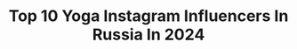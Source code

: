 ---
title: Top 10 Yoga Instagram Influencers In Russia In 2024
description: >-
  Find top yoga Instagram influencers in Russia in 2024. Most popular hashtags: #trigirl #sportmotivation #instarunnerteam.
platform: Instagram
hits: 159
text_top: Discover the most popular Instagram influencers on inBeat.
text_bottom: Our platform holds 159 Instagram influencers like this in Russia for you to pitch.
profiles:
  - username: "belousova_ylia"
    fullname: >-
      Ylia Belousova
    bio: >-
      🔺 Ironman *4 🔺 Marathon *13(PB 3.09) 🔺 Yoga 🧘‍♀️ ambassador @rawlifesport
    location: "Russia"
    followers: 17692
    engagement: 707
    commentsToLikes: 0.041266
    id: ck8taqoyxsp1q0j78kfggyok1
    verified: false
    hashtags: "#swimbikerun, #runningmotivation, #runforfun, #runforlife"
  - username: "victoria.tsuranova"
    fullname: >-
      Виктория Цуранова Фитнес Йога
    bio: >-
      👑 Miss MAXIM 2019 Russia🇷🇺 📍Cover girl: Yoga Journal, Maxim, Рандеву 📺 Reality-show «Мистер X» 💪🏽 Тренер : фитнес и йога 🙏🏽 ❤️ 2 page - @studentka.fm
    location: "Russia"
    followers: 119253
    engagement: 326
    commentsToLikes: 0.035123
    id: ckap7umablmti0i783kcdnaeu
    verified: false
    hashtags: "#tsuranovaworkouts, #sugadaddy"
  - username: "elena_chilelavida"
    fullname: >-
      Влюбляю в ЙОГУ 🕉
    bio: >-
      УРОКИ ➡️ youtube "Йога chilelavida" ПРОГРАММЫ ➡️ yogamatic.ru ПРОВЕРЬ ОТВЕТЫ ➡️ #chilelavida_полезное
    location: "Russia"
    followers: 84174
    engagement: 588
    commentsToLikes: 0.024226
    id: ck5pv9x3agula0i11kqvhxyol
    verified: false
    hashtags: ""
  - username: "rashevskaya_anastasia"
    fullname: >-
      Анастасия | Здесь про йогу
    bio: >-
      Делаю тело умнее, а ум гибче НЕ мотивирую, работаю с теми, кто сам готов развиваться #rashevskaya_yoga_навигация ⠀ Заниматься со мной: курсы, zoom ↙️
    location: "Russia"
    followers: 20534
    engagement: 540
    commentsToLikes: 0.052952
    id: ck6tyn8364pt70j71glpbkm4l
    verified: false
    hashtags: "#rashevskaya"
  - username: "annazvizh"
    fullname: >-
      АНЯ ЗВИЖИНСКАЯ/ANIA ZVIZH
    bio: >-
      Music, Soul, Yoga🐘🌸📿 Сертифицированный преподаватель mindfulness Пою, пишу, исследую, делюсь с вами✨ Проект @soulmate.vmeste 💌 Annazvizh@gmail.com
    location: "Russia"
    followers: 98474
    engagement: 115
    commentsToLikes: 0.095285
    id: ck5hgjl1c34730i119gtvc44q
    verified: false
    hashtags: "#herbalessences, #herbalessencesrussia, #zvizhplaces, #happyvalentine"
  - username: "veronika_chic"
    fullname: >-
      Нутрициолог🌱Эксперт по питанию
    bio: >-
      Вероника Селюнина ⠀ YOGA&NUTRITION🌱 ⠀ WELLNESS •Персональные тренировки •Китайская медицина •Аюрведа ⠀ Консультации👇🏻
    location: "Russia"
    followers: 54673
    engagement: 21
    commentsToLikes: 0.279340
    id: ck15pljdbyhde0i1985i26sn5
    verified: false
    hashtags: ""
  - username: "vera_pshenichnikova_"
    fullname: >-
      ! Вера Пшеничникова
    bio: >-
      RUSSIA, Moscow, 22 y.o. ⠀ HSE bachelor alumni👩🏼‍🎓⠀ HSE master 🔜⠀ Yoga, meditation and psychology lover🧘🏼‍♀️
    location: "Russia"
    followers: 6161
    engagement: 1159
    commentsToLikes: 0.024364
    id: ckap0pfohrasz0i78jfypxtc3
    verified: false
    hashtags: "#hpe, #hewlettpackard, #changes, #covid19"
  - username: "yulia.repik"
    fullname: >-
      Influencer | UA | IT-marketing
    bio: >-
      Жить моментами, а не ради момента. ⠀ fashion • beauty• yoga ⠀ 📩 @yuliarepik_collab
    location: "Russia"
    followers: 178052
    engagement: 147
    commentsToLikes: 0.023979
    id: ck14ltdcdwdus0i19xca9g2bm
    verified: false
    hashtags: "#foodporn, #outfit, #julkko, #makeuproutine"
  - username: "anna_chertopolox"
    fullname: >-
      Wedding Photographer
    bio: >-
      Photographer Moscow @wedding.kozdurova . Booking 2021 📩 annystu@gmail.com or Direct Message Creator: @bridesbible.ru 📝💗 Traveler 🌎 InLove yoga🌚
    location: "Russia"
    followers: 13412
    engagement: 348
    commentsToLikes: 0.041523
    id: ck0ty5jyvlq6e0i198mly7ohe
    verified: false
    hashtags: "#weddingdress, #lakecomo, #marriage, #wedding"
  - username: "alizzannn"
    fullname: >-
      Nedogovorova Alisa
    bio: >-
      модель преподаю йогу тут👉🏼 @yogaforu__ мы делаем ее и говорим о ней
    location: "Russia"
    followers: 24565
    engagement: 140
    commentsToLikes: 0.077506
    id: ck5pyw21vy2rc0i11sjl2y4xp
    verified: false
    hashtags: "#nofilters, #nowordsneeded"
---
